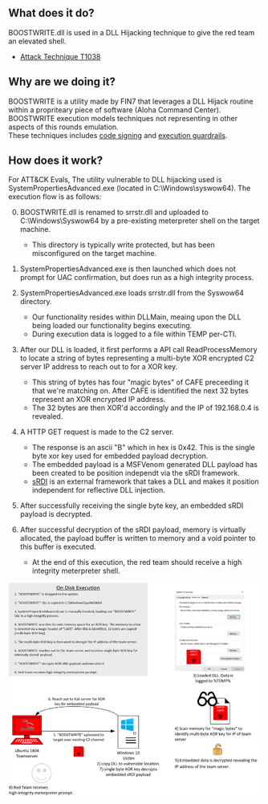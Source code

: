 ## What does it do?
BOOSTWRITE.dll is used in a DLL Hijacking technique to give the red team an elevated shell.
* [Attack Technique T1038](https://attack.mitre.org/techniques/T1038/)

## Why are we doing it?
BOOSTWRITE is a utility made by FIN7 that leverages a DLL Hijack routine within a propriteary piece of software (Aloha Command Center). 
BOOSTWRITE execution models techniques not representing in other aspects of this rounds emulation.  
These techniques includes [code signing](https://attack.mitre.org/techniques/T1116/) and [execution guardrails](https://attack.mitre.org/techniques/T1480/).

## How does it work?
For ATT&CK Evals, The utility vulnerable to DLL hijacking used is SystemPropertiesAdvanced.exe (located in C:\Windows\syswow64).
The execution flow is as follows:

0) BOOSTWRITE.dll is renamed to srrstr.dll and uploaded to C:\Windows\Syswow64 by a pre-existing meterpreter shell on the target machine.
    * This directory is typically write protected, but has been misconfigured on the target machine.

1) SystemPropertiesAdvanced.exe is then launched which does not prompt for UAC confirmation, but does run as a high integrity process.

2) SystemPropertiesAdvanced.exe loads srrstr.dll from the Syswow64 directory.
    * Our functionality resides within DLLMain, meaing upon the DLL being loaded our functionality begins executing.
    * During execution data is logged to a file within TEMP per-CTI.

3) After our DLL is loaded, it first performs a API call ReadProcessMemory to locate a string of bytes representing a multi-byte XOR encrypted C2 server IP address to reach out to for a XOR key.
    * This string of bytes has four "magic bytes" of CAFE preceeding it that we're matching on. After CAFE is identified the next 32 bytes represent an XOR encrypted IP address.
    * The 32 bytes are then XOR'd accordingly and the IP of 192.168.0.4 is revealed.

4) A HTTP GET request is made to the C2 server.
    * The response is an ascii "B" which in hex is 0x42. This is the single byte xor key used for embedded payload decryption.
    * The embedded payload is a MSFVenom generated DLL payload has been created to be position independt via the sRDI framework.
    * [sRDI](https://github.com/monoxgas/sRDI) is an external framework that takes a DLL and makes it position independent for reflective DLL injection.
    

5) After successfully receiving the single byte key, an embedded sRDI payload is decrypted.

6) After successful decryption of the sRDI payload, memory is virtually allocated, the payload buffer is written to memory and a void pointer to this buffer is executed.
    * At the end of this execution, the red team should receive a high integrity meterpreter shell.


![boostwrite-flow](./imgs/boostwrite-flow.png)